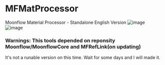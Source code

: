 # MFMatProcessor
Moonflow Material Processor - Standalone English Version
![image](https://github.com/Reguluz/MFMatProcessor/assets/29035706/ae254fe9-2a4b-42f9-8705-1a2e0b9ceccc)
![image](https://github.com/Reguluz/MFMatProcessor/assets/29035706/1f182a05-bae0-457f-90ff-228de4b6ceef)

### Warnings: This tools depended on reponsity Moonflow/MoonflowCore and MFRefLink(on updating)
It's not a runable version on this time.
Wait for some days and I will made it.
